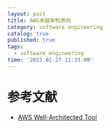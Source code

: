 ```yaml
---
layout: post
title: AWS卓越架构原则
category: software engineering
catalog: true
published: true
tags:
  - software engineering
time: '2023.02.27 11:33:00'
---
```


# 参考文献
- [AWS Well-Architected Tool](https://docs.aws.amazon.com/pdfs/wellarchitected/latest/userguide/wellarchitected-ug.pdf)